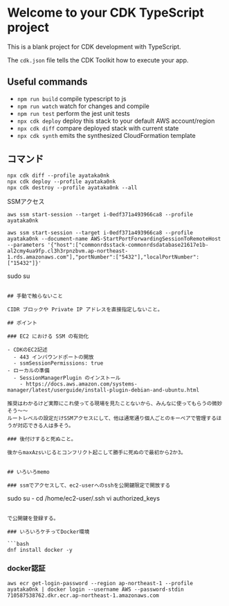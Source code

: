 # Welcome to your CDK TypeScript project

This is a blank project for CDK development with TypeScript.

The `cdk.json` file tells the CDK Toolkit how to execute your app.

## Useful commands

- `npm run build` compile typescript to js
- `npm run watch` watch for changes and compile
- `npm run test` perform the jest unit tests
- `npx cdk deploy` deploy this stack to your default AWS account/region
- `npx cdk diff` compare deployed stack with current state
- `npx cdk synth` emits the synthesized CloudFormation template

## コマンド

```
npx cdk diff --profile ayataka0nk
npx cdk deploy --profile ayataka0nk
npx cdk destroy --profile ayataka0nk --all
```

SSMアクセス
```
aws ssm start-session --target i-0edf371a493966ca8 --profile ayataka0nk

aws ssm start-session --target i-0edf371a493966ca8 --profile ayataka0nk --document-name AWS-StartPortForwardingSessionToRemoteHost --parameters '{"host":["commonrdsstack-commonrdsdatabase21617e1b-al2cmy4ua9fp.cl3h3rpnzbvm.ap-northeast-1.rds.amazonaws.com"],"portNumber":["5432"],"localPortNumber":["15432"]}'
```
sudo su
```

## 手動で触らないこと

CIDR ブロックや Private IP アドレスを直接指定しないこと。

## ポイント

### EC2 における SSM の有効化

- CDKのEC2記述
  - 443 インバウンドポートの開放
  - ssmSessionPermissions: true
- ローカルの準備
  - SessionManagerPlugin のインストール
    - https://docs.aws.amazon.com/systems-manager/latest/userguide/install-plugin-debian-and-ubuntu.html

推奨はわかるけど実際にこれ使ってる現場を見たことないから、みんなに使ってもらうの微妙そう～～
ルートレベルの設定だけSSMアクセスにして、他は通常通り個人ごとのキーペアで管理するほうが対応できる人は多そう。

### 後付けすると死ぬこと。

後からmaxAzsいじるとコンフリクト起こして勝手に死ぬので最初から2か3。


## いろいろmemo

### ssmでアクセスして、ec2-userへのsshを公開鍵限定で開放する

```
sudo su -
cd /home/ec2-user/.ssh
vi authorized_keys
```

で公開鍵を登録する。

### いろいろケチってDocker環境

```bash
dnf install docker -y

```


### docker認証

```
aws ecr get-login-password --region ap-northeast-1 --profile ayataka0nk | docker login --username AWS --password-stdin 710587538762.dkr.ecr.ap-northeast-1.amazonaws.com
```
